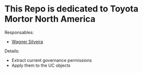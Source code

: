 # This Repo is dedicated to Toyota Mortor North America

Responsables:
- [Wagner Silveira](wagner.silveira@databricks.com)


Details:
- Extract current governance permissions
- Apply them to the UC objects